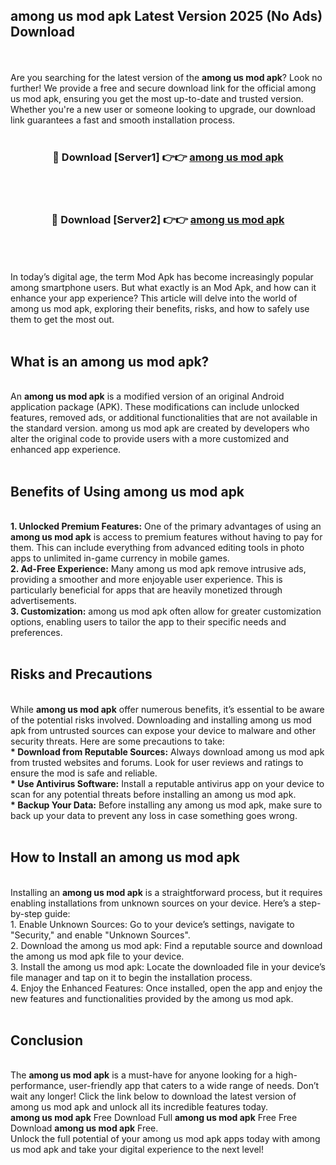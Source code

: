 ## among us mod apk Latest Version 2025 (No Ads) Download
<br><br>
Are you searching for the latest version of the <strong>among us mod apk</strong>? Look no further! We provide a free and secure download link for the official among us mod apk, ensuring you get the most up-to-date and trusted version. Whether you're a new user or someone looking to upgrade, our download link guarantees a fast and smooth installation process.
<br>
<br>
<div align="center">
<h3>🔴 Download [Server1] 👉👉 <a href="https://modyolo.store/among_us_mod_apk">among us mod apk</a></h3><br>
<br>
<h3>🔴 Download [Server2] 👉👉 <a href="https://modyolo.store/among_us_mod_apk">among us mod apk</a></h3><br>
</div>
<br>
<br>
In today’s digital age, the term Mod Apk has become increasingly popular among smartphone users. But what exactly is an Mod Apk, and how can it enhance your app experience? This article will delve into the world of among us mod apk, exploring their benefits, risks, and how to safely use them to get the most out.
<br>
<br>
<h2>What is an among us mod apk?</h2>
<br>
An <strong>among us mod apk</strong> is a modified version of an original Android application package (APK). These modifications can include unlocked features, removed ads, or additional functionalities that are not available in the standard version. among us mod apk are created by developers who alter the original code to provide users with a more customized and enhanced app experience.
<br>
<br>
<h2>Benefits of Using among us mod apk</h2>
<br>
<strong> 1. Unlocked Premium Features:</strong> One of the primary advantages of using an <strong>among us mod apk</strong> is access to premium features without having to pay for them. This can include everything from advanced editing tools in photo apps to unlimited in-game currency in mobile games.
<br>
<strong> 2. Ad-Free Experience:</strong> Many among us mod apk remove intrusive ads, providing a smoother and more enjoyable user experience. This is particularly beneficial for apps that are heavily monetized through advertisements.
<br>
<strong> 3. Customization:</strong> among us mod apk often allow for greater customization options, enabling users to tailor the app to their specific needs and preferences.
<br>
<br>
<h2>Risks and Precautions</h2>
<br>
While <strong>among us mod apk</strong> offer numerous benefits, it’s essential to be aware of the potential risks involved. Downloading and installing among us mod apk from untrusted sources can expose your device to malware and other security threats. Here are some precautions to take:
<br>
<strong> * Download from Reputable Sources:</strong> Always download among us mod apk from trusted websites and forums. Look for user reviews and ratings to ensure the mod is safe and reliable.
<br>
<strong> * Use Antivirus Software:</strong> Install a reputable antivirus app on your device to scan for any potential threats before installing an among us mod apk.
<br>
<strong> * Backup Your Data:</strong> Before installing any among us mod apk, make sure to back up your data to prevent any loss in case something goes wrong.
<br>
<br>
<h2>How to Install an among us mod apk</h2>
<br>
Installing an <strong>among us mod apk</strong> is a straightforward process, but it requires enabling installations from unknown sources on your device. Here’s a step-by-step guide:
<br>
 1. Enable Unknown Sources: Go to your device’s settings, navigate to "Security," and enable "Unknown Sources".
<br>
 2. Download the among us mod apk: Find a reputable source and download the among us mod apk file to your device.
<br>
 3. Install the among us mod apk: Locate the downloaded file in your device’s file manager and tap on it to begin the installation process.
<br>
 4. Enjoy the Enhanced Features: Once installed, open the app and enjoy the new features and functionalities provided by the among us mod apk.
<br>
<br>
<h2><strong>Conclusion</strong></h2>
<br>
The <strong>among us mod apk</strong> is a must-have for anyone looking for a high-performance, user-friendly app that caters to a wide range of needs. Don’t wait any longer! Click the link below to download the latest version of among us mod apk and unlock all its incredible features today.
<br>
<strong>among us mod apk</strong> Free Download Full <strong>among us mod apk</strong> Free Free Download <strong>among us mod apk</strong> Free.
<br>
Unlock the full potential of your among us mod apk apps today with among us mod apk and take your digital experience to the next level!

